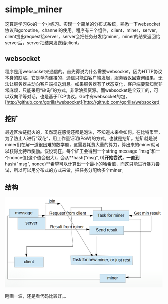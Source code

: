 # simple_miner

这算是学习Go的一个小练习。实现一个简单的分布式系统，熟悉一下websocket协议和goroutine，channel的使用。程序有三个组件，client，miner，server，client提出request给server，server会把任务分发给miner，miner的结果返回给server后，server把结果发送给client。

## websocket

程序是用websocket来通信的。首先得说为什么需要websocket，因为HTTP协议本身的缺陷，它是单向连接的，通信只能由客户端发起，服务器返回查询结果，无法让服务器主动向客户端推送消息。如果服务器有了状态变化，客户端要获知就非常麻烦，只能采用“轮询”的方式，非常浪费资源。而websocket是全双工的，可以双向平等对话，也是基于TCP协议。Go中有websocket的包，[http://github.com/gorilla/websocket](http://github.com/gorilla/websocket) 

## 挖矿

最近区块链挺火的，虽然现在感觉还都是泡沫，不知道未来会如何。在比特币里，为了防止人进行“双花”，用工作量证明(PoW)的方式，也就是挖矿。挖矿就是说miner们在解一道很困难的数学题，这需要耗费大量的算力，算出来的miner就可以获得比特币奖励。假设现在，每个矿工会得到一个string message “msg”和一个nonce值(这个值会很大)，会从**hash("msg", 0)**开始尝试，一直到**hash("msg", nonce)**希望可以计算出一个最小的哈希值，而这只能进行暴力尝试，所以可以用分布式的方式来做，把任务分配给多个miner。

## 结构

![architect](./architect.png)

瞎画一波，还是看代码比较好。。